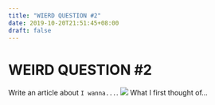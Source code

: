```yaml
---
title: "WIERD QUESTION #2"
date: 2019-10-20T21:51:45+08:00
draft: false
---
```


# WEIRD QUESTION #2
Write an article about `I wanna...`.
![](http://cdn.nemoworks.info/ycao.cc/images/WIERD-Q-%232.jpg)
What I first thought of...